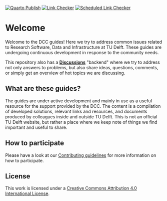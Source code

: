 [![Quarto Publish](https://github.com/TU-Delft-DCC/TU-Delft-DCC.github.io/actions/workflows/deploy.yml/badge.svg)](https://github.com/TU-Delft-DCC/TU-Delft-DCC.github.io/actions/workflows/deploy.yml)
[![Link Checker](https://github.com/TU-Delft-DCC/TU-Delft-DCC.github.io/actions/workflows/link_checker.yml/badge.svg)](https://github.com/TU-Delft-DCC/TU-Delft-DCC.github.io/actions/workflows/link_checker.yml)
[![Scheduled Link Checker](https://github.com/TU-Delft-DCC/TU-Delft-DCC.github.io/actions/workflows/scheduled_link_checker.yml/badge.svg)](https://github.com/TU-Delft-DCC/TU-Delft-DCC.github.io/actions/workflows/scheduled_link_checker.yml)


# Welcome
Welcome to the DCC guides! Here we try to address common issues related to Research Software, Data and Infrastructure at TU Delft. These guides are undergoing continuous development in response to the community needs.

This repository also has a [**Discussions**](https://github.com/TU-Delft-DCC/TU-Delft-DCC.github.io/discussions) "backend" where we try to address not only answers to problems, but also share ideas, questions, comments, or simply get an overview of hot topics we are discussing.

## What are these guides?
The guides are under active development and mainly in use as a useful resource for the support provided by the DCC. The content is a compilation of developed solutions, relevant links and resources, and documents produced by colleagues inside and outside TU Delft. This is not an official TU Delft website, but rather a place where we keep note of things we find important and useful to share.

## How to participate
Please have a look at our [Contributing guidelines](./CONTRIBUTING.md) for more information on how to participate.

## License
This work is licensed under a [Creative Commons Attribution 4.0 International License](https://creativecommons.org/licenses/by/4.0/).
